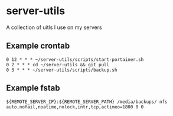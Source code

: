 # server-utils

A collection of uitls I use on my servers

## Example crontab

```crontab
0 12 * * * ~/server-utils/scripts/start-portainer.sh
0 2 * * * cd ~/server-utils && git pull
0 3 * * * ~/server-utils/scripts/backup.sh
```

## Example fstab

```fstab
${REMOTE_SERVER_IP}:${REMOTE_SERVER_PATH} /media/backups/ nfs auto,nofail,noatime,nolock,intr,tcp,actimeo=1800 0 0
```
